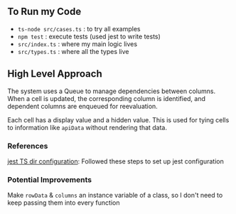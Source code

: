 ## To Run my Code

- `ts-node src/cases.ts` : to try all examples
- `npm test` : execute tests (used jest to write tests)
- `src/index.ts` : where my main logic lives
- `src/types.ts` : where all the types live

## High Level Approach

The system uses a Queue to manage dependencies between columns.
When a cell is updated, the corresponding column is identified, and dependent columns are enqueued for reevaluation.

Each cell has a display value and a hidden value. This is used for tying cells to information like `apiData` without rendering that data.

### References

[jest TS dir configuration](https://bootcamp.uxdesign.cc/how-to-write-test-cases-in-typescript-fa7a263b7833): Followed these steps to set up jest configuration

### Potential Improvements

Make `rowData` & `columns` an instance variable of a class, so I don't need to keep passing them into every function
